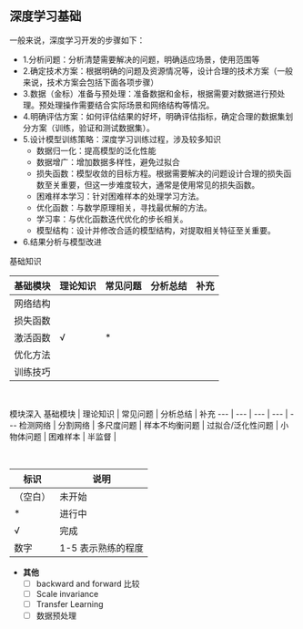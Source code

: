 ## 深度学习基础




一般来说，深度学习开发的步骤如下：
- 1.分析问题：分析清楚需要解决的问题，明确适应场景，使用范围等
- 2.确定技术方案：根据明确的问题及资源情况等，设计合理的技术方案（一般来说，技术方案会包括下面各项步骤）
- 3.数据（金标）准备与预处理：准备数据和金标，根据需要对数据进行预处理。预处理操作需要结合实际场景和网络结构等情况。
- 4.明确评估方案：如何评估结果的好坏，明确评估指标，确定合理的数据集划分方案（训练，验证和测试数据集）。
- 5.设计模型训练策略：深度学习训练过程，涉及较多知识
  - 数据归一化：提高模型的泛化性能
  - 数据增广：增加数据多样性，避免过拟合
  - 损失函数：模型收敛的目标方程。根据需要解决的问题设计合理的损失函数至关重要，但这一步难度较大，通常是使用常见的损失函数。
  - 困难样本学习：针对困难样本的处理学习方法。
  - 优化函数：与数学原理相关，寻找最优解的方法。
  - 学习率：与优化函数迭代优化的步长相关。
  - 模型结构：设计并修改合适的模型结构，对提取相关特征至关重要。
- 6.结果分析与模型改进


基础知识

基础模块 | 理论知识 | 常见问题 | 分析总结 | 补充
 --- | --- | --- | --- | ---
网络结构 | 
损失函数 |  
激活函数 | √ | * | 
优化方法 | 
训练技巧 | 
<br>

模块深入
基础模块 | 理论知识 | 常见问题 | 分析总结 | 补充
 --- | --- | --- | --- | ---
检测网络 | 
分割网络 | 
多尺度问题 | 
样本不均衡问题 |
过拟合/泛化性问题 |
小物体问题 |
困难样本 | 
半监督 | 

<br>

标识 | 说明 
--- | ---
（空白） | 未开始
\* | 进行中
√ | 完成
数字 | 1-5 表示熟练的程度 


- **其他**
  - [ ] backward and forward 比较
  - [ ] Scale invariance
  - [ ] Transfer Learning
  - [ ] 数据预处理